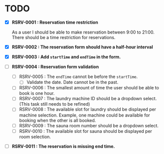 # TODO 
 
- [x] **RSRV-0001 : Reservation time restriction**

  As a user I should be able to make reservation between 9:00 to 21:00. There should be a time restriction for reservations.  

- [x] **RSRV-0002 : The reservation form should have a half-hour interval**

- [x] **RSRV-0003 : Add `startTime` and `endTime` in the form.**
- [ ] **RSRV-0004 : Reservation form validation** 
  - [ ] RSRV-0005 : The `endTime` cannot be before the `startTime`.
    - [ ] Validate the date. Date cannot be in the past.
  - [ ] RSRV-0006 : The smallest amount of time the user should be able to book is one hour.
  - [ ] RSRV-0007 : The laundry machine ID should be a dropdown select. (This task still needs to be refined)
  - [ ] RSRV-0008 : The available slot for laundry should be displayed per machine selection. Example, one machine could be available for booking when the other is all booked.
  - [ ] RSRV-0009 : The sauna room number should be a dropdown select.
  - [ ] RSRV-0010 : The available slot for sauna should be displayed per room selection.
- [ ] **RSRV-0011 : The reservation is missing end time.**
